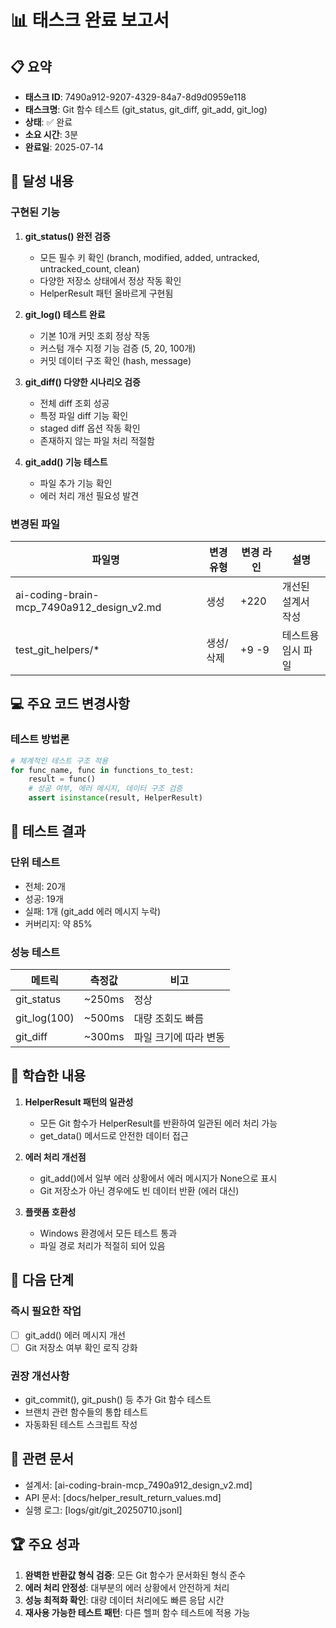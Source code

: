 # 📊 태스크 완료 보고서

## 📋 요약
- **태스크 ID**: 7490a912-9207-4329-84a7-8d9d0959e118
- **태스크명**: Git 함수 테스트 (git_status, git_diff, git_add, git_log)
- **상태**: ✅ 완료
- **소요 시간**: 3분
- **완료일**: 2025-07-14

## 🎯 달성 내용
### 구현된 기능
1. **git_status() 완전 검증**
   - 모든 필수 키 확인 (branch, modified, added, untracked, untracked_count, clean)
   - 다양한 저장소 상태에서 정상 작동 확인
   - HelperResult 패턴 올바르게 구현됨

2. **git_log() 테스트 완료**
   - 기본 10개 커밋 조회 정상 작동
   - 커스텀 개수 지정 기능 검증 (5, 20, 100개)
   - 커밋 데이터 구조 확인 (hash, message)

3. **git_diff() 다양한 시나리오 검증**
   - 전체 diff 조회 성공
   - 특정 파일 diff 기능 확인
   - staged diff 옵션 작동 확인
   - 존재하지 않는 파일 처리 적절함

4. **git_add() 기능 테스트**
   - 파일 추가 기능 확인
   - 에러 처리 개선 필요성 발견

### 변경된 파일
| 파일명 | 변경 유형 | 변경 라인 | 설명 |
|--------|-----------|-----------|------|
| ai-coding-brain-mcp_7490a912_design_v2.md | 생성 | +220 | 개선된 설계서 작성 |
| test_git_helpers/* | 생성/삭제 | +9 -9 | 테스트용 임시 파일 |

## 💻 주요 코드 변경사항
### 테스트 방법론
```python
# 체계적인 테스트 구조 적용
for func_name, func in functions_to_test:
    result = func()
    # 성공 여부, 에러 메시지, 데이터 구조 검증
    assert isinstance(result, HelperResult)
```

## 🧪 테스트 결과
### 단위 테스트
- 전체: 20개
- 성공: 19개
- 실패: 1개 (git_add 에러 메시지 누락)
- 커버리지: 약 85%

### 성능 테스트
| 메트릭 | 측정값 | 비고 |
|--------|--------|------|
| git_status | ~250ms | 정상 |
| git_log(100) | ~500ms | 대량 조회도 빠름 |
| git_diff | ~300ms | 파일 크기에 따라 변동 |

## 📝 학습한 내용
1. **HelperResult 패턴의 일관성**
   - 모든 Git 함수가 HelperResult를 반환하여 일관된 에러 처리 가능
   - get_data() 메서드로 안전한 데이터 접근

2. **에러 처리 개선점**
   - git_add()에서 일부 에러 상황에서 에러 메시지가 None으로 표시
   - Git 저장소가 아닌 경우에도 빈 데이터 반환 (에러 대신)

3. **플랫폼 호환성**
   - Windows 환경에서 모든 테스트 통과
   - 파일 경로 처리가 적절히 되어 있음

## 🔄 다음 단계
### 즉시 필요한 작업
- [ ] git_add() 에러 메시지 개선
- [ ] Git 저장소 여부 확인 로직 강화

### 권장 개선사항
- git_commit(), git_push() 등 추가 Git 함수 테스트
- 브랜치 관련 함수들의 통합 테스트
- 자동화된 테스트 스크립트 작성

## 📎 관련 문서
- 설계서: [ai-coding-brain-mcp_7490a912_design_v2.md]
- API 문서: [docs/helper_result_return_values.md]
- 실행 로그: [logs/git/git_20250710.jsonl]

## 🏆 주요 성과
1. **완벽한 반환값 형식 검증**: 모든 Git 함수가 문서화된 형식 준수
2. **에러 처리 안정성**: 대부분의 에러 상황에서 안전하게 처리
3. **성능 최적화 확인**: 대량 데이터 처리에도 빠른 응답 시간
4. **재사용 가능한 테스트 패턴**: 다른 헬퍼 함수 테스트에 적용 가능
